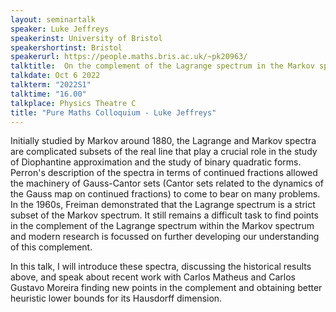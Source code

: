```yaml
---
layout: seminartalk
speaker: Luke Jeffreys
speakerinst: University of Bristol
speakershortinst: Bristol
speakerurl: https://people.maths.bris.ac.uk/~pk20963/
talktitle:  On the complement of the Lagrange spectrum in the Markov spectrum
talkdate: Oct 6 2022
talkterm: "2022S1"
talktime: "16.00"
talkplace: Physics Theatre C
title: "Pure Maths Colloquium - Luke Jeffreys"
---
```


Initially studied by Markov around 1880, the Lagrange and Markov spectra are
complicated subsets of the real line that play a crucial role in the study of Diophantine
approximation and the study of binary quadratic forms. Perron's description of the
spectra in terms of continued fractions allowed the machinery of Gauss-Cantor sets
(Cantor sets related to the dynamics of the Gauss map on continued fractions) to come
to bear on many problems. In the 1960s, Freiman demonstrated that the Lagrange spectrum
is a strict subset of the Markov spectrum. It still remains a difficult task to find points
in the complement of the Lagrange spectrum within the Markov spectrum and modern research
is focussed on further developing our understanding of this complement.
 
In this talk, I will introduce these spectra, discussing the historical results above,
and speak about recent work with Carlos Matheus and Carlos Gustavo Moreira finding new
points in the complement and obtaining better heuristic lower bounds for its Hausdorff
dimension.